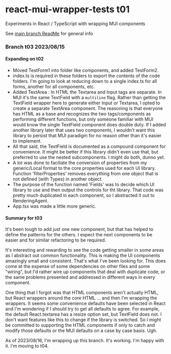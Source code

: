 # react-mui-wrapper-tests t01
Experiments in React / TypeScript with wrapping MUI components

See [main branch ReadMe](https://github.com/TonyGravagno/react-mui-wrapper-tests/tree/main) for general info

### Branch t03 2023/08/15

#### Expanding on t02

- Moved TestForm1 into folder like components, and added TestForm2.
- index.ts is required in these folders to export the contents of the code folders. I'm going to look at reducing down to a single index.ts for all forms, another for all components, etc.
- Added TextArea : In HTML the Textarea and Input tags are separate. In MUI it's the same TextField with a `multiline` flag. Rather than getting the TextField wrapper here to generate either Input or Textarea, I opted to create a separate TextArea component. The reasoning is that everyone has HTML as a base and recognizes the two tags/components as performing different functions, but only someone familiar with MUI would know the single TextField component does double duty. If I added another library later that uses two components, I wouldn't want this library to persist that MUI paradigm for no reason other than it's easier to implement.
- All that said, the TextField is documented as a compound component for convenience. It might be better if this library didn't even use that, but preferred to use the nested subcomponents. I might do both, dunno yet.
- A lot was done to faciliate the conversion of properties from my generic/Local format to the core properties used for each UI library. Function 'filterProperties' removes everything from one object that is not defined (with Types) in another object.
- The purpose of the function named 'Fields' was to decide which UI library to use and then output the controls for tht library. That code was pretty much duplicated in each component, so I abstracted it out to RenderingAgent.
- App.tsx was made a little more generic.

#### Summary for t03

It's been tough to add just one new component, but that has helped to define the patterns for the others. I expect the next components to be easier and for similar refactoring to be required.

It's interesting and rewarding to see the code getting smaller in some areas as I abstract out common functionality. This is making the UI components amazingly small and consistent. That's what I've been looking for. This does come at the expense of some dependencies on other files and some "wiring", but I'd rather wire up components that deal with duplicate code, or the same problems presented and addressed in different ways in every component.

One thing that I forgot was that HTML components aren't actually HTML, but React wrappers around the core HTML ... and then I'm wrapping the wrappers. It seems some convenience defaults have been selected in React and I'm wondering if I should try to get all defaults to agree. For example, the default React.textarea has a resize option set, but TextField does not. I don't want features like this to change if the library is switched. So I might be committed to supporting the HTML components if only to catch and modify those defaults or the MUI defaults on a case by case basis. Ugh. 

As of 2023/08/16, I'm wrapping up this branch. It's working. I'm happy with it. I'm moving to t04.